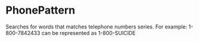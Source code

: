 # PhonePattern
Searches for words that matches telephone numbers series.
For example: 1-800-7842433 can be represented as 1-800-SUICIDE
